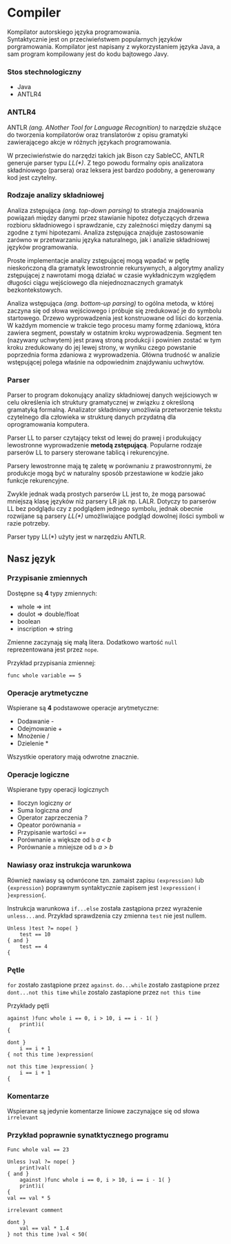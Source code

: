 # Compiler
Kompilator autorskiego języka programowania. <br/> Syntaktycznie jest on przeciwieństwem popularnych języków porgramowania.
Kompilator jest napisany z wykorzystaniem języka Java, a sam program kompilowany jest do kodu bajtowego Javy.

### Stos stechnologiczny

* Java
* ANTLR4

### ANTLR4
ANTLR *(ang. ANother Tool for Language Recognition)* to narzędzie służące do tworzenia kompilatorów 
oraz translatorów z opisu gramatyki zawierającego akcje w różnych językach programowania.

W przeciwieństwie do narzędzi takich jak Bison czy SableCC, ANTLR generuje parser typu *LL(\*)*. 
Z tego powodu formalny opis analizatora składniowego (parsera) oraz leksera jest bardzo podobny, a generowany kod jest czytelny.

### Rodzaje analizy składniowej
Analiza zstępująca *(ang. top-down parsing)* to strategia znajdowania powiązań między danymi przez stawianie hipotez 
dotyczących drzewa rozbioru składniowego i sprawdzanie, czy zależności między danymi są zgodne z tymi hipotezami. 
Analiza zstępująca znajduje zastosowanie zarówno w przetwarzaniu języka naturalnego, 
jak i analizie składniowej języków programowania.

Proste implementacje analizy zstępującej mogą wpadać w pętlę nieskończoną dla gramatyk lewostronnie rekursywnych, 
a algorytmy analizy zstępującej z nawrotami mogą działać w czasie wykładniczym względem długości ciągu wejściowego 
dla niejednoznacznych gramatyk bezkontekstowych.

Analiza wstępująca *(ang. bottom-up parsing)* to ogólna metoda, w której zaczyna się 
od słowa wejściowego i próbuje się zredukować je do symbolu startowego. Drzewo wyprowadzenia jest konstruowane 
od liści do korzenia. W każdym momencie w trakcie tego procesu mamy formę zdaniową, która zawiera segment, 
powstały w ostatnim kroku wyprowadzenia. Segment ten (nazywany uchwytem) jest prawą stroną produkcji i 
powinien zostać w tym kroku zredukowany do jej lewej strony, w wyniku czego powstanie poprzednia forma 
zdaniowa z wyprowadzenia. Główna trudność w analizie wstępującej polega właśnie na odpowiednim znajdywaniu uchwytów.

### Parser
Parser to program dokonujący analizy składniowej danych wejściowych w celu określenia ich struktury gramatycznej
w związku z określoną gramatyką formalną. Analizator składniowy umożliwia przetworzenie tekstu czytelnego dla człowieka 
w strukturę danych przydatną dla oprogramowania komputera.

Parser LL to parser czytający tekst od lewej do prawej i produkujący lewostronne wyprowadzenie **metodą zstępującą**. 
Popularne rodzaje parserów LL to parsery sterowane tablicą i rekurencyjne. 

Parsery lewostronne mają tę zaletę w porównaniu z prawostronnymi, że produkcje mogą być 
w naturalny sposób przestawione w kodzie jako funkcje rekurencyjne.

Zwykle jednak wadą prostych parserów LL jest to, że mogą parsować mniejszą klasę języków niż parsery LR jak np. LALR. 
Dotyczy to parserów LL bez podglądu czy z podglądem jednego symbolu, jednak obecnie rozwijane są parsery *LL(\*)*
umożliwiające podgląd dowolnej ilości symboli w razie potrzeby.

Parser typy LL(*) użyty jest w narzędziu ANTLR.

## Nasz język
### Przypisanie zmiennych

Dostępne są **4** typy zmiennych:

- whole => int
- doulot => double/float
- boolean
- inscription => string

Zmienne zaczynają się małą litera.
Dodatkowo wartość `null` reprezentowana jest przez `nope`.

Przykład przypisania zmiennej:
```
func whole variable == 5
```

### Operacje arytmetyczne

Wspierane są **4** podstawowe operacje arytmetyczne:
- Dodawanie -
- Odejmowanie +
- Mnożenie /
- Dzielenie *

Wszystkie operatory mają odwrotne znacznie.

### Operacje logiczne

Wspierane typy operacji logicznych

- Iloczyn logiczny *or*
- Suma logiczna *and*
- Operator zaprzeczenia *?*
- Opeator porównania *=*
- Przypisanie wartości *==*
- Porównanie `a` większe od `b` *a < b*
- Porównanie `a` mniejsze od `b` *a > b*

### Nawiasy oraz instrukcja warunkowa

Również nawiasy są odwrócone tzn. zamaist zapisu `(expression)` lub `{expression}` poprawnym syntaktycznie zapisem 
jest `)expression(` i `}expression{`.

Instrukcja warunkowa `if...else` została zastąpiona przez wyrażenie `unless...and`.
Przykład sprawdzenia czy zmienna `test` nie jest nullem.

```
Unless )test ?= nope( }
    test == 10
{ and }
    test == 4
{
```

### Pętle

`for` zostało zastąpione przez `against`.
`do...while` zostało zastąpione przez `dont...not this time`
`while` zostalo zastapione przez `not this time`

Przykłady pętli
```
against )func whole i == 0, i > 10, i == i - 1( }
    print)i(
{

dont }
    i == i + 1
{ not this time )expression(

not this time )expression( }
    i == i + 1
{
```

### Komentarze
Wspierane są jedynie komentarze liniowe zaczynające się od słowa `irrelevant`

### Przykład poprawnie synatktycznego programu
```
Func whole val == 23

Unless )val ?= nope( }
    print)val(
{ and }
    against )func whole i == 0, i > 10, i == i - 1( }
    print)i(
{
val == val * 5

irrelevant comment

dont }
    val == val * 1.4
} not this time )val < 50(

```

 







